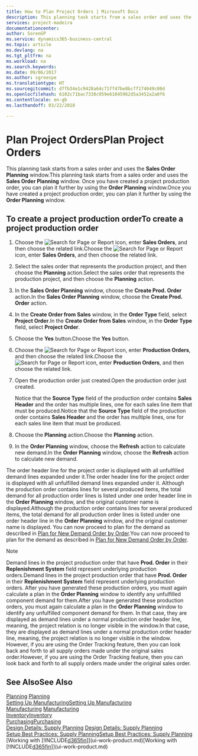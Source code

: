 ```yaml
---
title: How to Plan Project Orders | Microsoft Docs
description: This planning task starts from a sales order and uses the **Sales Order Planning** window. Once you have created a project production order, you can plan it further by using the **Order Planning** window.
services: project-madeira
documentationcenter: 
author: SorenGP
ms.service: dynamics365-business-central
ms.topic: article
ms.devlang: na
ms.tgt_pltfrm: na
ms.workload: na
ms.search.keywords: 
ms.date: 09/06/2017
ms.author: sgroespe
ms.translationtype: HT
ms.sourcegitcommit: d7fb34e1c9428a64c71ff47be8bcff174649c00d
ms.openlocfilehash: 6102c71bac7338c959e61045962d5a3452a2a0f6
ms.contentlocale: en-gb
ms.lasthandoff: 03/22/2018

---
```

# <a name="plan-project-orders"></a><span data-ttu-id="16831-104">Plan Project Orders</span><span class="sxs-lookup"><span data-stu-id="16831-104">Plan Project Orders</span></span>
<span data-ttu-id="16831-105">This planning task starts from a sales order and uses the **Sales Order Planning** window.</span><span class="sxs-lookup"><span data-stu-id="16831-105">This planning task starts from a sales order and uses the **Sales Order Planning** window.</span></span> <span data-ttu-id="16831-106">Once you have created a project production order, you can plan it further by using the **Order Planning** window.</span><span class="sxs-lookup"><span data-stu-id="16831-106">Once you have created a project production order, you can plan it further by using the **Order Planning** window.</span></span>  

## <a name="to-create-a-project-production-order"></a><span data-ttu-id="16831-107">To create a project production order</span><span class="sxs-lookup"><span data-stu-id="16831-107">To create a project production order</span></span>  

1.  <span data-ttu-id="16831-108">Choose the ![Search for Page or Report](media/ui-search/search_small.png "Search for Page or Report icon") icon, enter **Sales Orders**, and then choose the related link.</span><span class="sxs-lookup"><span data-stu-id="16831-108">Choose the ![Search for Page or Report](media/ui-search/search_small.png "Search for Page or Report icon") icon, enter **Sales Orders**, and then choose the related link.</span></span>  
2.  <span data-ttu-id="16831-109">Select the sales order that represents the production project, and then choose the **Planning** action.</span><span class="sxs-lookup"><span data-stu-id="16831-109">Select the sales order that represents the production project, and then choose the **Planning** action.</span></span>  
4.  <span data-ttu-id="16831-110">In the **Sales Order Planning** window, choose  the **Create Prod. Order** action.</span><span class="sxs-lookup"><span data-stu-id="16831-110">In the **Sales Order Planning** window, choose  the **Create Prod. Order** action.</span></span>  
5.  <span data-ttu-id="16831-111">In the **Create Order from Sales** window, in the **Order Type** field, select **Project Order**.</span><span class="sxs-lookup"><span data-stu-id="16831-111">In the **Create Order from Sales** window, in the **Order Type** field, select **Project Order**.</span></span>  
6.  <span data-ttu-id="16831-112">Choose the **Yes** button.</span><span class="sxs-lookup"><span data-stu-id="16831-112">Choose the **Yes** button.</span></span>  
7.  <span data-ttu-id="16831-113">Choose the ![Search for Page or Report](media/ui-search/search_small.png "Search for Page or Report icon") icon, enter **Production Orders**, and then choose the related link.</span><span class="sxs-lookup"><span data-stu-id="16831-113">Choose the ![Search for Page or Report](media/ui-search/search_small.png "Search for Page or Report icon") icon, enter **Production Orders**, and then choose the related link.</span></span>
8. <span data-ttu-id="16831-114">Open the production order just created.</span><span class="sxs-lookup"><span data-stu-id="16831-114">Open the production order just created.</span></span>  

    <span data-ttu-id="16831-115">Notice that the **Source Type** field of the production order contains **Sales Header** and the order has multiple lines, one for each sales line item that must be produced.</span><span class="sxs-lookup"><span data-stu-id="16831-115">Notice that the **Source Type** field of the production order contains **Sales Header** and the order has multiple lines, one for each sales line item that must be produced.</span></span>  
9. <span data-ttu-id="16831-116">Choose the **Planning** action.</span><span class="sxs-lookup"><span data-stu-id="16831-116">Choose the **Planning** action.</span></span>
10. <span data-ttu-id="16831-117">In the **Order Planning** window, choose the **Refresh** action to calculate new demand.</span><span class="sxs-lookup"><span data-stu-id="16831-117">In the **Order Planning** window, choose the **Refresh** action to calculate new demand.</span></span>  

<span data-ttu-id="16831-118">The order header line for the project order is displayed with all unfulfilled demand lines expanded under it.</span><span class="sxs-lookup"><span data-stu-id="16831-118">The order header line for the project order is displayed with all unfulfilled demand lines expanded under it.</span></span> <span data-ttu-id="16831-119">Although the production order contains lines for several produced items, the total demand for all production order lines is listed under one order header line in the **Order Planning** window, and the original customer name is displayed.</span><span class="sxs-lookup"><span data-stu-id="16831-119">Although the production order contains lines for several produced items, the total demand for all production order lines is listed under one order header line in the **Order Planning** window, and the original customer name is displayed.</span></span> <span data-ttu-id="16831-120">You can now proceed to plan for the demand as described in [Plan for New Demand Order by Order](production-how-to-plan-for-new-demand.md).</span><span class="sxs-lookup"><span data-stu-id="16831-120">You can now proceed to plan for the demand as described in [Plan for New Demand Order by Order](production-how-to-plan-for-new-demand.md).</span></span>  

> [!NOTE]  
>  <span data-ttu-id="16831-121">Demand lines in the project production order that have **Prod. Order** in their **Replenishment System** field represent underlying production orders.</span><span class="sxs-lookup"><span data-stu-id="16831-121">Demand lines in the project production order that have **Prod. Order** in their **Replenishment System** field represent underlying production orders.</span></span> <span data-ttu-id="16831-122">After you have generated these production orders, you must again calculate a plan in the **Order Planning** window to identify any unfulfilled component demand for them.</span><span class="sxs-lookup"><span data-stu-id="16831-122">After you have generated these production orders, you must again calculate a plan in the **Order Planning** window to identify any unfulfilled component demand for them.</span></span> <span data-ttu-id="16831-123">In that case, they are displayed as demand lines under a normal production order header line, meaning, the project relation is no longer visible in the window.</span><span class="sxs-lookup"><span data-stu-id="16831-123">In that case, they are displayed as demand lines under a normal production order header line, meaning, the project relation is no longer visible in the window.</span></span> <span data-ttu-id="16831-124">However, if you are using the Order Tracking feature, then you can look back and forth to all supply orders made under the original sales order.</span><span class="sxs-lookup"><span data-stu-id="16831-124">However, if you are using the Order Tracking feature, then you can look back and forth to all supply orders made under the original sales order.</span></span>  

## <a name="see-also"></a><span data-ttu-id="16831-125">See Also</span><span class="sxs-lookup"><span data-stu-id="16831-125">See Also</span></span>
<span data-ttu-id="16831-126">[Planning](production-planning.md) </span><span class="sxs-lookup"><span data-stu-id="16831-126">[Planning](production-planning.md) </span></span>  
[<span data-ttu-id="16831-127">Setting Up Manufacturing</span><span class="sxs-lookup"><span data-stu-id="16831-127">Setting Up Manufacturing</span></span>](production-configure-production-processes.md)  
<span data-ttu-id="16831-128">[Manufacturing](production-manage-manufacturing.md)  </span><span class="sxs-lookup"><span data-stu-id="16831-128">[Manufacturing](production-manage-manufacturing.md)  </span></span>  
[<span data-ttu-id="16831-129">Inventory</span><span class="sxs-lookup"><span data-stu-id="16831-129">Inventory</span></span>](inventory-manage-inventory.md)  
[<span data-ttu-id="16831-130">Purchasing</span><span class="sxs-lookup"><span data-stu-id="16831-130">Purchasing</span></span>](purchasing-manage-purchasing.md)  
<span data-ttu-id="16831-131">[Design Details: Supply Planning](design-details-supply-planning.md) </span><span class="sxs-lookup"><span data-stu-id="16831-131">[Design Details: Supply Planning](design-details-supply-planning.md) </span></span>  
[<span data-ttu-id="16831-132">Setup Best Practices: Supply Planning</span><span class="sxs-lookup"><span data-stu-id="16831-132">Setup Best Practices: Supply Planning</span></span>](setup-best-practices-supply-planning.md)  
<span data-ttu-id="16831-133">[Working with [!INCLUDE[d365fin](includes/d365fin_md.md)]](ui-work-product.md)</span><span class="sxs-lookup"><span data-stu-id="16831-133">[Working with [!INCLUDE[d365fin](includes/d365fin_md.md)]](ui-work-product.md)</span></span>

